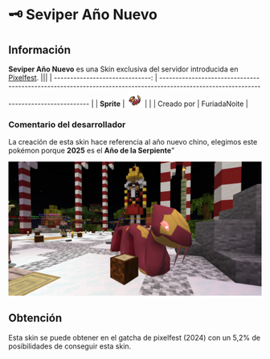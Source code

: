 # 🗝️ Seviper Año Nuevo

## Información

**Seviper Año Nuevo** es una Skin exclusiva del servidor introducida en [Pixelfest](./).
|||
| ------------------------------: | -------------------------------------------------------------------------------------------------------------------------------------- |
|                      **Sprite** | ![Sprite de Seviper Año Nuevo](../../images/pokemon/pixelfest/seviper_pixelfest_sprite.png)                                           |                                                                                                             |
|                      Creado por | FuriadaNoite                                                                                                                 |


### Comentario del desarrollador
La creación de esta skin hace referencia al año nuevo chino, elegimos este pokémon porque **2025** es el **Año de la Serpiente**"

![Vistazo en el juego a Seviper Año Nuevo](../../images/pokemon/pixelfest/seviper-preview.png)

## Obtención

Esta skin se puede obtener en el gatcha de pixelfest (2024) con un 5,2% de posibilidades de conseguir esta skin.
